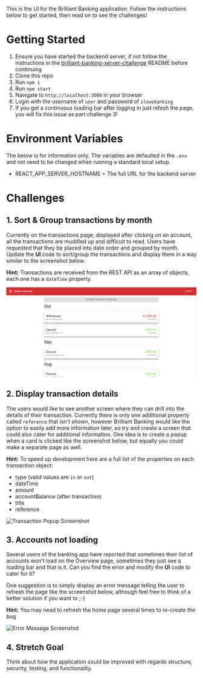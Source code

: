 This is the UI for the Brilliant Banking application. Follow the instructions below to get started, then read on to see the challenges!

# Getting Started
1. Ensure you have started the backend server, if not follow the instructions in the [brilliant-banking-server-challenge](https://github.com/nighk/brilliant-banking-server-challenge) README before continuing
2. Clone this repo
3. Run `npm i`
4. Run `npm start`
5. Navigate to `http://localhost:3000` in your browser
6. Login with the username of `user` and password of `ilovebanking`
7. If you get a continuous loading bar after logging in just refesh the page, you will fix this issue as part challenge 3!

# Environment Variables
The below is for information only. The variables are defaulted in the `.env` and not need to be changed when running a standard local setup.

* REACT_APP_SERVER_HOSTNAME = The full URL for the backend server

# Challenges
## 1. Sort & Group transactions by month

Currently on the transactions page, displayed after clicking on an account, all the transactions are muddled up and difficult to read. Users have requested that they be placed into date order and grouped by month. Update the **UI** code to sort/group the transactions and display them in a way similar to the screenshot below.

**Hint:** Transactions are received from the REST API as an array of objects, each one has a `dateTime` property. 

![Grouped by Date Screenshot](./screenshots/grouped-by-date.png)

## 2. Display transaction details

The users would like to see another screen where they can drill into the details of their transaction. Currently there is only one additional property called `reference` that isn't shown, however Brilliant Banking would like the option to easily add more information later, so try and create a screen that could also cater for additional information. One idea is to create a popup when a card is clicked like the screenshot below, but equally you could make a separate page as well.

**Hint:** To speed up development here are a full list of the properties on each transaction object:
* type (valid values are `in` or `out`)
* dateTime
* amount
* accountBalance (after transaction)
* title
* reference

![Transaction Popup Screenshot](./screenshots/transaction-popup.png)

## 3. Accounts not loading

Several users of the banking app have reported that sometimes their list of accounts won't load on the Overview page, sometimes they just see a loading bar and that is it. Can you find the error and modify the **UI** code to cater for it?

One suggestion is to simply display an error message telling the user to refresh the page like the screenshot below, although feel free to think of a better solution if you want to ;-)

**Hint:** You may need to refresh the home page several times to re-create the bug

![Error Message Screenshot](./screenshots/error-message.png)

## 4. Stretch Goal

Think about how the application could be improved with regards structure, security, testing, and functionality.